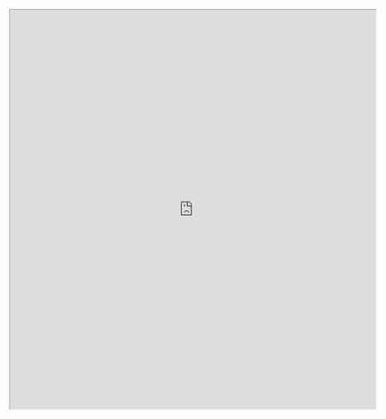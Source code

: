<iframe width="1100" height="1200" src="https://www.readingbat.com/content/python" style="-webkit-transform:scale(0.6);-moz-transform-scale(0.6);-moz-transform-origin: top left; -webkit-transform-origin: top left; -o-transform-origin: top left; -ms-transform-origin: top left; transform-origin: top left;"></iframe>
